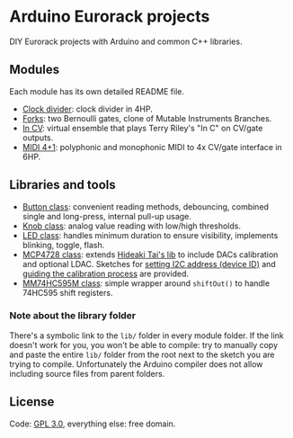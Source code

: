 Arduino Eurorack projects
=========================

DIY Eurorack projects with Arduino and common C++ libraries.

Modules
-------

Each module has its own detailed README file.

- [Clock divider](clock-divider/): clock divider in 4HP.
- [Forks](forks/): two Bernoulli gates, clone of Mutable Instruments Branches.
- [In CV](in-cv/): virtual ensemble that plays Terry Riley's "In C" on CV/gate outputs.
- [MIDI 4+1](midi4plus1/): polyphonic and monophonic MIDI to 4x CV/gate interface in 6HP.

Libraries and tools
-------------------

- [Button class](lib/Button.cpp): convenient reading methods, debouncing, combined single and long-press, internal pull-up usage.
- [Knob class](lib/Knob.cpp): analog value reading with low/high thresholds.
- [LED class](lib/Led.cpp): handles minimum duration to ensure visibility, implements blinking, toggle, flash.
- [MCP4728 class](lib/MCP4728.cpp): extends [Hideaki Tai's lib](https://github.com/hideakitai/MCP4728) to include DACs calibration and optional LDAC. Sketches for [setting I2C address (device ID)](tools/mcp4728_addr) and [guiding the calibration process](tools/mcp4728_calibration) are provided.
- [MM74HC595M class](lib/MM74HC595M.cpp): simple wrapper around `shiftOut()` to handle 74HC595 shift registers.

### Note about the library folder

There's a symbolic link to the `lib/` folder in every module folder. If the link doesn't work for you, you won't be able to compile: try to manually copy and paste the entire `lib/` folder from the root next to the sketch you are trying to compile. Unfortunately the Arduino compiler does not allow including source files from parent folders.

License
-------

Code: [GPL 3.0](LICENSE), everything else: free domain.
